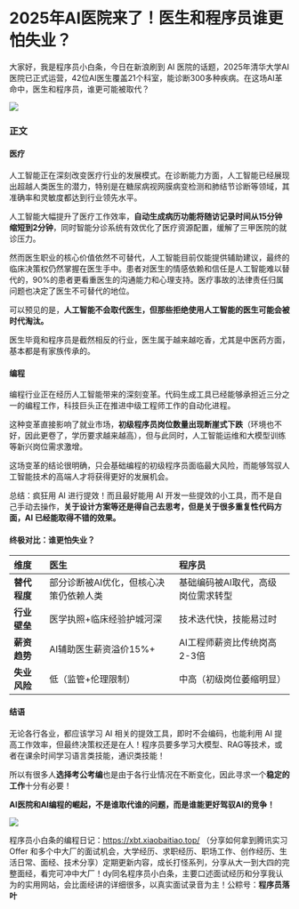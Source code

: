 # 2025年AI医院来了！医生和程序员谁更怕失业？

大家好，我是程序员小白条，今日在新浪刷到 AI 医院的话题，2025年清华大学AI医院已正式运营，42位AI医生覆盖21个科室，能诊断300多种疾病。在这场AI革命中，医生和程序员，谁更可能被取代？

![](https://pic.yupi.icu/5563/202508072005658.png)

### 正文

#### 医疗

人工智能正在深刻改变医疗行业的发展模式。在诊断能力方面，人工智能已经展现出超越人类医生的潜力，特别是在糖尿病视网膜病变检测和肺结节诊断等领域，其准确率和灵敏度都达到行业领先水平。

人工智能大幅提升了医疗工作效率，**自动生成病历功能将随访记录时间从15分钟缩短到2分钟**，同时智能分诊系统有效优化了医疗资源配置，缓解了三甲医院的就诊压力。

然而医生职业的核心价值依然不可替代，人工智能目前仅能提供辅助建议，最终的临床决策权仍然掌握在医生手中。患者对医生的情感依赖和信任是人工智能难以替代的，90%的患者更看重医生的沟通能力和心理支持。医疗事故的法律责任归属问题也决定了医生不可替代的地位。

可以预见的是，**人工智能不会取代医生，但那些拒绝使用人工智能的医生可能会被时代淘汰。**

医生毕竟和程序员是截然相反的行业，医生属于越来越吃香，尤其是中医药方面，基本都是有家族传承的。

#### 编程

编程行业正在经历人工智能带来的深刻变革。代码生成工具已经能够承担近三分之一的编程工作，科技巨头正在推进中级工程师工作的自动化进程。

这种变革直接影响了就业市场，**初级程序员岗位数量出现断崖式下跌**（环境也不好，因此更卷了，学历要求越来越高），但与此同时，人工智能运维和大模型训练等新兴岗位需求激增。

这场变革的结论很明确，只会基础编程的初级程序员面临最大风险，而能够驾驭人工智能技术的高端人才将获得更好的发展机会。

总结：疯狂用 AI 进行提效！而且最好能用 AI 开发一些提效的小工具，而不是自己手动去操作，**关于设计方案等还是得自己去思考，但是关于很多重复性代码方面，AI 已经能取得不错的效果。**

#### **终极对比：谁更怕失业？**

| **维度**     | **医生**                               | **程序员**                         |
| :----------- | :------------------------------------- | :--------------------------------- |
| **替代程度** | 部分诊断被AI优化，但核心决策仍依赖人类 | 基础编码被AI取代，高级岗位需求转型 |
| **行业壁垒** | 医学执照+临床经验护城河深              | 技术迭代快，技能易过时             |
| **薪资趋势** | AI辅助医生薪资溢价15%+                 | AI工程师薪资比传统岗高2-3倍        |
| **失业风险** | 低（监管+伦理限制）                    | 中高（初级岗位萎缩明显）           |

#### 结语

无论各行各业，都应该学习 AI 相关的提效工具，即时不会编码，也能利用 AI 提高工作效率，但最终决策权还是在人！程序员要多学习大模型、RAG等技术，或者在课余时间学习语言类技能，通识类技能！

所以有很多人**选择考公考编**也是由于各行业情况在不断变化，因此寻求一个**稳定的工作**十分有必要！

**AI医院和AI编程的崛起，不是谁取代谁的问题，而是谁能更好驾驭AI的竞争！**

![](https://pic.yupi.icu/5563/202508072006336.png)

程序员小白条的编程日记：https://xbt.xiaobaitiao.top/ （分享如何拿到腾讯实习 Offer 和多个中大厂的面试机会，大学经历、求职经历、职场工作、创作经历、生活日常、面经、技术分享）定期更新内容，成长打怪系列，分享从大一到大四的完整面经，看完可冲中大厂！dy同名程序员小白条，主要口述面试经历和分享我认为的实用网站，会比面经讲的详细很多，以真实面试录音为主！公粽号：**程序员落叶**


